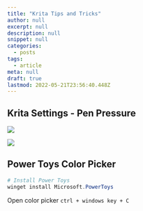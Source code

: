 ```yaml
---
title: "Krita Tips and Tricks"
author: null
excerpt: null
description: null
snippet: null
categories:
  - posts
tags:
  - article
meta: null
draft: true
lastmod: 2022-05-21T23:56:40.448Z
---
```


## Krita Settings - Pen Pressure

![](../../assets/images/krita-config.png)



![](../../assets/images/krita-config-tablet-api.png)


## Power Toys Color Picker

```powershell
# Install Power Toys
winget install Microsoft.PowerToys
````

Open color picker `ctrl + windows key + C`
